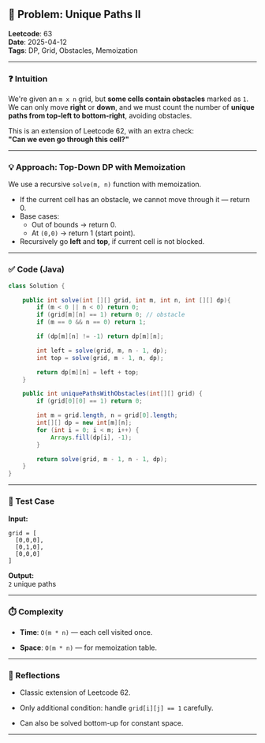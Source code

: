 ## 🧠 Problem: Unique Paths II

**Leetcode**: 63  
**Date**: 2025-04-12  
**Tags**: DP, Grid, Obstacles, Memoization

---

### ❓ Intuition

We're given an `m x n` grid, but **some cells contain obstacles** marked as `1`. We can only move **right** or **down**, and we must count the number of **unique paths from top-left to bottom-right**, avoiding obstacles.

This is an extension of Leetcode 62, with an extra check:  
**"Can we even go through this cell?"**

---

### 💡 Approach: Top-Down DP with Memoization

We use a recursive `solve(m, n)` function with memoization.

- If the current cell has an obstacle, we cannot move through it — return 0.
- Base cases:
  - Out of bounds → return 0.
  - At `(0,0)` → return 1 (start point).
- Recursively go **left** and **top**, if current cell is not blocked.

---

### ✅ Code (Java)

```java
class Solution {

    public int solve(int [][] grid, int m, int n, int [][] dp){
        if (m < 0 || n < 0) return 0;
        if (grid[m][n] == 1) return 0; // obstacle
        if (m == 0 && n == 0) return 1;

        if (dp[m][n] != -1) return dp[m][n];

        int left = solve(grid, m, n - 1, dp);
        int top = solve(grid, m - 1, n, dp);

        return dp[m][n] = left + top;
    }

    public int uniquePathsWithObstacles(int[][] grid) {
        if (grid[0][0] == 1) return 0;

        int m = grid.length, n = grid[0].length;
        int[][] dp = new int[m][n];
        for (int i = 0; i < m; i++) {
            Arrays.fill(dp[i], -1);
        }

        return solve(grid, m - 1, n - 1, dp);
    }
}
````

---

### 🧩 Test Case

**Input:**

```
grid = [
  [0,0,0],
  [0,1,0],
  [0,0,0]
]
```

**Output:**  
`2` unique paths

---

### ⏱️ Complexity

- **Time**: `O(m * n)` — each cell visited once.
    
- **Space**: `O(m * n)` — for memoization table.
    

---

### 🧠 Reflections

- Classic extension of Leetcode 62.
    
- Only additional condition: handle `grid[i][j] == 1` carefully.
    
- Can also be solved bottom-up for constant space.
    

---
